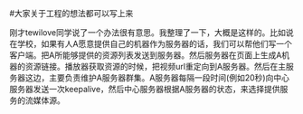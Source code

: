 #大家关于工程的想法都可以写上来

刚才tewilove同学说了一个办法很有意思。我整理了一下，大概是这样的。比如说在学校，如果有人A愿意提供自己的机器作为服务器的话，我们可以帮他们写一个客户端。把A所能够提供的资源列表发送到服务器。然后服务器在页面上生成A机器的资源链接。播放器获取资源的时候，把视频url重定向到A服务器。然后在主服务器这边，主要负责维护A服务器群集。A服务器每隔一段时间(例如20秒)向中心服务器发送一次keepalive，然后中心服务器根据A服务器的状态，来选择提供服务的流媒体源。